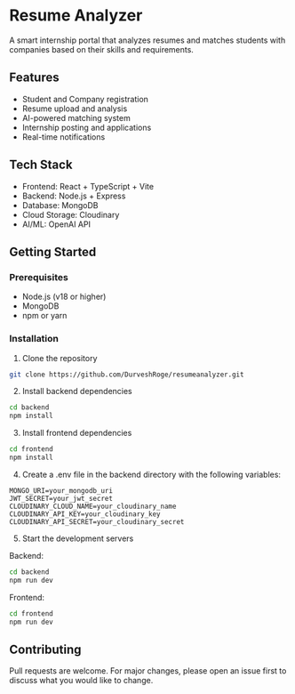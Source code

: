 # Resume Analyzer

A smart internship portal that analyzes resumes and matches students with companies based on their skills and requirements.

## Features

- Student and Company registration
- Resume upload and analysis
- AI-powered matching system
- Internship posting and applications
- Real-time notifications

## Tech Stack

- Frontend: React + TypeScript + Vite
- Backend: Node.js + Express
- Database: MongoDB
- Cloud Storage: Cloudinary
- AI/ML: OpenAI API

## Getting Started

### Prerequisites

- Node.js (v18 or higher)
- MongoDB
- npm or yarn

### Installation

1. Clone the repository
```bash
git clone https://github.com/DurveshRoge/resumeanalyzer.git
```

2. Install backend dependencies
```bash
cd backend
npm install
```

3. Install frontend dependencies
```bash
cd frontend
npm install
```

4. Create a .env file in the backend directory with the following variables:
```
MONGO_URI=your_mongodb_uri
JWT_SECRET=your_jwt_secret
CLOUDINARY_CLOUD_NAME=your_cloudinary_name
CLOUDINARY_API_KEY=your_cloudinary_key
CLOUDINARY_API_SECRET=your_cloudinary_secret
```

5. Start the development servers

Backend:
```bash
cd backend
npm run dev
```

Frontend:
```bash
cd frontend
npm run dev
```

## Contributing

Pull requests are welcome. For major changes, please open an issue first to discuss what you would like to change.
